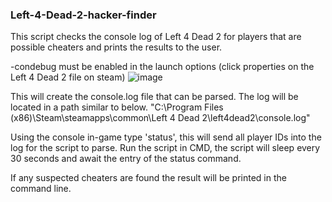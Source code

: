 ### Left-4-Dead-2-hacker-finder

This script checks the console log of Left 4 Dead 2 for players that are possible cheaters
and prints the results to the user.

-condebug must be enabled in the launch options (click properties on the Left 4 Dead 2 file on steam)
![image](https://github.com/JackLacey18/Left-4-Dead-2-hacker-finder/assets/94805552/16b090f0-cd6d-4b49-85f2-452df00336f4)

This will create the console.log file that can be parsed. The log will be located in a path similar to below.
"C:\Program Files (x86)\Steam\steamapps\common\Left 4 Dead 2\left4dead2\console.log"

Using the console in-game type 'status', this will send all player IDs into the log for the script to parse.
Run the script in CMD, the script will sleep every 30 seconds and await the entry of the status command.

If any suspected cheaters are found the result will be printed in the command line.
